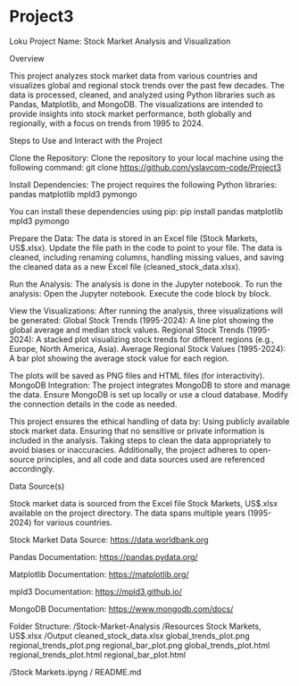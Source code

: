 # Project3

Loku Project Name: Stock Market Analysis and Visualization

Overview

This project analyzes stock market data from various countries and visualizes global and regional stock trends over the past few decades. 
The data is processed, cleaned, and analyzed using Python libraries such as Pandas, Matplotlib, and MongoDB. 
The visualizations are intended to provide insights into stock market performance, both globally and regionally, with a focus on trends from 1995 to 2024.




Steps to Use and Interact with the Project

Clone the Repository: Clone the repository to your local machine using the following command:
git clone https://github.com/yslavcom-code/Project3

Install Dependencies: The project requires the following Python libraries:
pandas
matplotlib
mpld3
pymongo



You can install these dependencies using pip:
pip install pandas matplotlib mpld3 pymongo





Prepare the Data:
The data is stored in an Excel file (Stock Markets, US$.xlsx).
Update the file path in the code to point to your file.
The data is cleaned, including renaming columns, handling missing values, and saving the cleaned data as a new Excel file (cleaned_stock_data.xlsx).




Run the Analysis: 
The analysis is done in the Jupyter notebook. 
To run the analysis:
Open the Jupyter notebook.
Execute the code block by block.





View the Visualizations: 
After running the analysis, three visualizations will be generated:
Global Stock Trends (1995-2024): A line plot showing the global average and median stock values.
Regional Stock Trends (1995-2024): A stacked plot visualizing stock trends for different regions (e.g., Europe, North America, Asia).
Average Regional Stock Values (1995-2024): A bar plot showing the average stock value for each region.

The plots will be saved as PNG files and HTML files (for interactivity).
MongoDB Integration: The project integrates MongoDB to store and manage the data. Ensure MongoDB is set up locally or use a cloud database. Modify the connection details in the code as needed.




This project ensures the ethical handling of data by:
Using publicly available stock market data.
Ensuring that no sensitive or private information is included in the analysis.
Taking steps to clean the data appropriately to avoid biases or inaccuracies.
Additionally, the project adheres to open-source principles, and all code and data sources used are referenced accordingly.

Data Source(s)

Stock market data is sourced from the Excel file Stock Markets, US$.xlsx available on the project directory. The data spans multiple years (1995-2024) for various countries.

Stock Market Data Source: https://data.worldbank.org

Pandas Documentation: https://pandas.pydata.org/

Matplotlib Documentation: https://matplotlib.org/

mpld3 Documentation: https://mpld3.github.io/

MongoDB Documentation: https://www.mongodb.com/docs/





Folder Structure:
/Stock-Market-Analysis
    /Resources
        Stock Markets, US$.xlsx
    /Output
        cleaned_stock_data.xlsx
        global_trends_plot.png
        regional_trends_plot.png
        regional_bar_plot.png
        global_trends_plot.html
        regional_trends_plot.html
        regional_bar_plot.html
        
  /Stock Markets.ipyng
  / README.md















